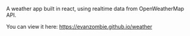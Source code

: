 A weather app built in react, using realtime data from OpenWeatherMap API.


You can view it here: https://evanzombie.github.io/weather
